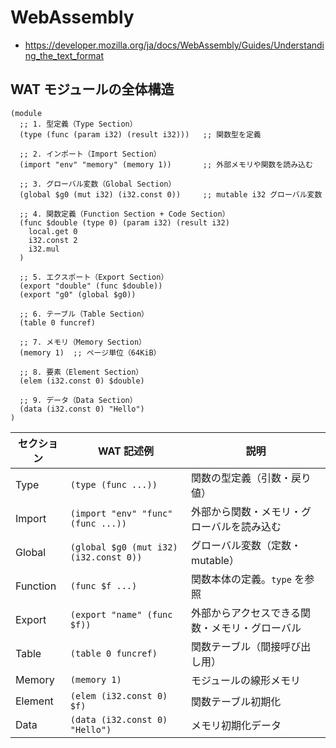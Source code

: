 # WebAssembly

- https://developer.mozilla.org/ja/docs/WebAssembly/Guides/Understanding_the_text_format

## WAT モジュールの全体構造

```
(module
  ;; 1. 型定義（Type Section）
  (type (func (param i32) (result i32)))   ;; 関数型を定義

  ;; 2. インポート（Import Section）
  (import "env" "memory" (memory 1))       ;; 外部メモリや関数を読み込む

  ;; 3. グローバル変数（Global Section）
  (global $g0 (mut i32) (i32.const 0))     ;; mutable i32 グローバル変数

  ;; 4. 関数定義（Function Section + Code Section）
  (func $double (type 0) (param i32) (result i32)
    local.get 0
    i32.const 2
    i32.mul
  )

  ;; 5. エクスポート（Export Section）
  (export "double" (func $double))
  (export "g0" (global $g0))

  ;; 6. テーブル（Table Section）
  (table 0 funcref)

  ;; 7. メモリ（Memory Section）
  (memory 1)  ;; ページ単位（64KiB）

  ;; 8. 要素（Element Section）
  (elem (i32.const 0) $double)

  ;; 9. データ（Data Section）
  (data (i32.const 0) "Hello")
)
```

| セクション    | WAT 記述例                                | 説明                      |
| -------- | -------------------------------------- | ----------------------- |
| Type     | `(type (func ...))`                    | 関数の型定義（引数・戻り値）          |
| Import   | `(import "env" "func" (func ...))`     | 外部から関数・メモリ・グローバルを読み込む   |
| Global   | `(global $g0 (mut i32) (i32.const 0))` | グローバル変数（定数・mutable）     |
| Function | `(func $f ...)`                        | 関数本体の定義。`type` を参照      |
| Export   | `(export "name" (func $f))`            | 外部からアクセスできる関数・メモリ・グローバル |
| Table    | `(table 0 funcref)`                    | 関数テーブル（間接呼び出し用）         |
| Memory   | `(memory 1)`                           | モジュールの線形メモリ             |
| Element  | `(elem (i32.const 0) $f)`              | 関数テーブル初期化               |
| Data     | `(data (i32.const 0) "Hello")`         | メモリ初期化データ               |
